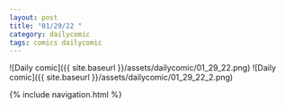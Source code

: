 ```yaml
---
layout: post
title: "01/29/22 "
category: dailycomic
tags: comics dailycomic
---
```

![Daily comic]({{ site.baseurl }}/assets/dailycomic/01_29_22.png)
![Daily comic]({{ site.baseurl }}/assets/dailycomic/01_29_22_2.png)

{% include navigation.html %}

